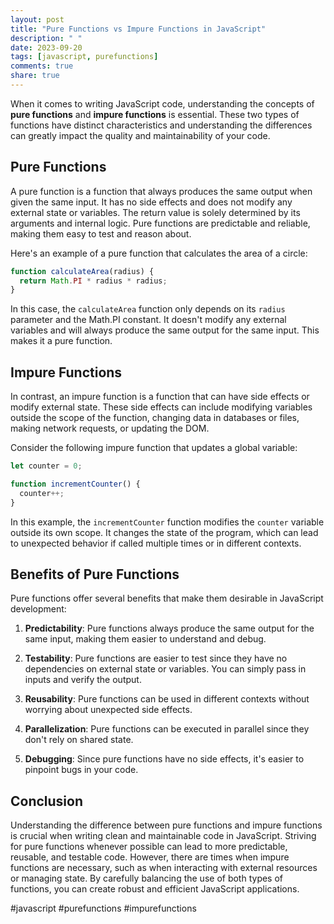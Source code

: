 ```yaml
---
layout: post
title: "Pure Functions vs Impure Functions in JavaScript"
description: " "
date: 2023-09-20
tags: [javascript, purefunctions]
comments: true
share: true
---
```


When it comes to writing JavaScript code, understanding the concepts of **pure functions** and **impure functions** is essential. These two types of functions have distinct characteristics and understanding the differences can greatly impact the quality and maintainability of your code.

## Pure Functions

A pure function is a function that always produces the same output when given the same input. It has no side effects and does not modify any external state or variables. The return value is solely determined by its arguments and internal logic. Pure functions are predictable and reliable, making them easy to test and reason about.

Here's an example of a pure function that calculates the area of a circle:

```javascript
function calculateArea(radius) {
  return Math.PI * radius * radius;
}
```

In this case, the `calculateArea` function only depends on its `radius` parameter and the Math.PI constant. It doesn't modify any external variables and will always produce the same output for the same input. This makes it a pure function.

## Impure Functions

In contrast, an impure function is a function that can have side effects or modify external state. These side effects can include modifying variables outside the scope of the function, changing data in databases or files, making network requests, or updating the DOM.

Consider the following impure function that updates a global variable:

```javascript
let counter = 0;

function incrementCounter() {
  counter++;
}
```

In this example, the `incrementCounter` function modifies the `counter` variable outside its own scope. It changes the state of the program, which can lead to unexpected behavior if called multiple times or in different contexts.

## Benefits of Pure Functions

Pure functions offer several benefits that make them desirable in JavaScript development:

1. **Predictability**: Pure functions always produce the same output for the same input, making them easier to understand and debug.

2. **Testability**: Pure functions are easier to test since they have no dependencies on external state or variables. You can simply pass in inputs and verify the output.

3. **Reusability**: Pure functions can be used in different contexts without worrying about unexpected side effects.

4. **Parallelization**: Pure functions can be executed in parallel since they don't rely on shared state.

5. **Debugging**: Since pure functions have no side effects, it's easier to pinpoint bugs in your code.

## Conclusion

Understanding the difference between pure functions and impure functions is crucial when writing clean and maintainable code in JavaScript. Striving for pure functions whenever possible can lead to more predictable, reusable, and testable code. However, there are times when impure functions are necessary, such as when interacting with external resources or managing state. By carefully balancing the use of both types of functions, you can create robust and efficient JavaScript applications.

#javascript #purefunctions #impurefunctions
